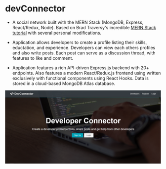 # devConnector

- A social network built with the MERN Stack (MongoDB, Express, React/Redux, Node). Based on Brad Traversy's incredible [MERN Stack tutorial](https://www.youtube.com/redirect?q=https%3A%2F%2Fwww.udemy.com%2Fmern-stack-front-to-back%2F%3FcouponCode%3DTRAVERSYMEDIA&event=video_description&v=PBTYxXADG_k&redir_token=FOQ10K7gmIJDskVVgsvo13quA-18MTU1NzUyNTk2NEAxNTU3NDM5NTY0) with several personal modifications.

- Application allows developers to create a profile listing their skills, eductation, and experience. Developers can view each others profiles and also write posts. Each post can serve as a discussion thread, with features to like and comment.
- Application features a rich API-driven Express.js backend with 20+ endpoints. Also features a modern React/Redux.js frontend using written exclusively with functional components using React Hooks. Data is stored in a cloud-based MongoDB Atlas database.

![homepage](https://raw.githubusercontent.com/jaisonpthomas/devConnector/master/homepage.png "homepage")
